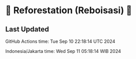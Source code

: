 
# 🌳 Reforestation (Reboisasi) 🌲

## Last Updated

GitHub Actions time: Tue Sep 10 22:18:14 UTC 2024

Indonesia/Jakarta time: Wed Sep 11 05:18:14 WIB 2024
